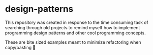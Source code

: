 # design-patterns
This repository was created in response to the time consuming task of searching through old projects to remind myself how to implement programming design patterns and other cool programming concepts. 

These are bite sized examples meant to minimize refactoring when copy/pasting 🙂
